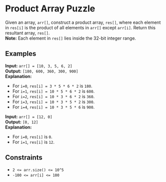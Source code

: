 # Product Array Puzzle

Given an array, `arr[]`, construct a product array, `res[]`, where each element in `res[i]` is the product of all elements in `arr[]` except `arr[i]`. Return this resultant array, `res[]`.  
**Note:** Each element in `res[]` lies inside the 32-bit integer range.

## Examples

**Input:** `arr[] = [10, 3, 5, 6, 2]`  
**Output:** `[180, 600, 360, 300, 900]`  
**Explanation:**  
- For `i=0`, `res[i] = 3 * 5 * 6 * 2` is `180`.
- For `i=1`, `res[i] = 10 * 5 * 6 * 2` is `600`.
- For `i=2`, `res[i] = 10 * 3 * 6 * 2` is `360`.
- For `i=3`, `res[i] = 10 * 3 * 5 * 2` is `300`.
- For `i=4`, `res[i] = 10 * 3 * 5 * 6` is `900`.

**Input:** `arr[] = [12, 0]`  
**Output:** `[0, 12]`  
**Explanation:**  
- For `i=0`, `res[i]` is `0`.
- For `i=1`, `res[i]` is `12`.

## Constraints
- `2 <= arr.size() <= 10^5`
- `-100 <= arr[i] <= 100`